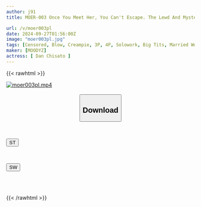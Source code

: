 ```yaml
---
author: j91
title: MOER-003 Once You Meet Her, You Can't Escape. The Lewd And Mysterious Atmosphere Is... Erotic. A Secret Love Hotel Rendezvous With A Married Woman Who You Met In The Back Alleys Of Ikebukuro That Will Make Your Brain Shake. A Shocking AV Debut Where She Shakes Her H-cup Breasts And Sucks In A Dick With Her Wide-open Pussy. Chise Dan

url: /v/moer003pl
date: 2024-09-27T01:56:00Z
image: "moer003pl.jpg"
tags: [Censored, Blow, Creampie, 3P, 4P, Solowork, Big Tits, Married Woman, Debut Production	]
maker: [MOODYZ]
actress: [ Dan Chisato ]
---
```



{{< rawhtml >}}

<div class="video" data-videoid="x9JKD4gLPoTkB7d">
    <a href="javascript:;">
        <img src="/v/moer003pl/moer003pl.jpg" width="WIDTH" height="HEIGHT" alt="moer003pl.mp4" loading="lazy">
    </a>
</div>

<script type="text/javascript" src="https://j91.asia/asset/on-demand-st.js"></script>

<br>
  <link rel="stylesheet" href="https://j91.asia/asset/bs5.css">
  
  <center>
  <button class="btn btn-primary" type="button" data-bs-toggle="collapse" data-bs-target=".multi-collapse" aria-expanded="false" aria-controls="multiCollapseExample1 multiCollapseExample2"><h2>Download</h2></button></center>
</p>
<div class="row">
  <div class="col">
    <div class="collapse multi-collapse" id="multiCollapseExample1">
      <div class="card card-body">
	      	      <br>
<div class="buttons">  
<p><a href="/v/moer003pl/st.html" target="_blank"><button class="btn-hover color-3"><i class="fa fa-download"></i> ST</button></a></p></div>
    </div>
  </div>
</div>
  <div class="col">
    <div class="collapse multi-collapse" id="multiCollapseExample2">
      <div class="card card-body">
	      <br>
<div class="buttons">
<p><a href="/v/moer003pl/sw.html" target="_blank"><button class="btn-hover color-2"><i class="fa fa-download"></i> SW</button></a></p></div>
<br><br>
      </div>
    </div>
  </div>
</div>

{{< /rawhtml >}}